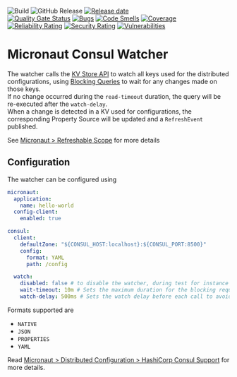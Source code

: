 ![Build](https://github.com/FrogDevelopment/micronaut-consul-watcher/actions/workflows/build.yml/badge.svg)
![GitHub Release](https://img.shields.io/github/v/release/FrogDevelopment/micronaut-consul-watcher)
[![Release date](https://img.shields.io/github/release-date/FrogDevelopment/micronaut-consul-watcher)](https://packagist.org/packages/FrogDevelopment/micronaut-consul-watcher)  
[![Quality Gate Status](https://sonarcloud.io/api/project_badges/measure?project=FrogDevelopment_micronaut-consul-watcher&metric=alert_status)](https://sonarcloud.io/summary/new_code?id=FrogDevelopment_micronaut-consul-watcher)
[![Bugs](https://sonarcloud.io/api/project_badges/measure?project=FrogDevelopment_micronaut-consul-watcher&metric=bugs)](https://sonarcloud.io/summary/new_code?id=FrogDevelopment_micronaut-consul-watcher)
[![Code Smells](https://sonarcloud.io/api/project_badges/measure?project=FrogDevelopment_micronaut-consul-watcher&metric=code_smells)](https://sonarcloud.io/summary/new_code?id=FrogDevelopment_micronaut-consul-watcher)
[![Coverage](https://sonarcloud.io/api/project_badges/measure?project=FrogDevelopment_micronaut-consul-watcher&metric=coverage)](https://sonarcloud.io/summary/new_code?id=FrogDevelopment_micronaut-consul-watcher)
[![Reliability Rating](https://sonarcloud.io/api/project_badges/measure?project=FrogDevelopment_micronaut-consul-watcher&metric=reliability_rating)](https://sonarcloud.io/summary/new_code?id=FrogDevelopment_micronaut-consul-watcher)
[![Security Rating](https://sonarcloud.io/api/project_badges/measure?project=FrogDevelopment_micronaut-consul-watcher&metric=security_rating)](https://sonarcloud.io/summary/new_code?id=FrogDevelopment_micronaut-consul-watcher)
[![Vulnerabilities](https://sonarcloud.io/api/project_badges/measure?project=FrogDevelopment_micronaut-consul-watcher&metric=vulnerabilities)](https://sonarcloud.io/summary/new_code?id=FrogDevelopment_micronaut-consul-watcher)

# Micronaut Consul Watcher

The watcher calls the [KV Store API](https://developer.hashicorp.com/consul/api-docs/kv) to watch all keys used for the distributed configurations,
using [Blocking Queries](https://developer.hashicorp.com/consul/api-docs/features/blocking)
to wait for any changes made on those keys.  
If no change occurred during the `read-timeout` duration, the query will be re-executed after the `watch-delay`.  
When a change is detected in a KV used for configurations,
the corresponding Property Source will be updated and a `RefreshEvent` published.  

See [Micronaut > Refreshable Scope](https://docs.micronaut.io/latest/guide/index.html#refreshable) for more details

## Configuration

The watcher can be configured using

```yaml
micronaut:
  application:
    name: hello-world
  config-client:
    enabled: true

consul:
  client:
    defaultZone: "${CONSUL_HOST:localhost}:${CONSUL_PORT:8500}"
    config:
      format: YAML
      path: /config

  watch:
    disabled: false # to disable the watcher, during test for instance
    wait-timeout: 10m # Sets the maximum duration for the blocking request
    watch-delay: 500ms # Sets the watch delay before each call to avoid flooding
```

Formats supported are

- `NATIVE`
- `JSON`
- `PROPERTIES`
- `YAML`

Read [Micronaut > Distributed Configuration > HashiCorp Consul Support](https://docs.micronaut.io/latest/guide/index.html#distributedConfigurationConsul)
for more details.
